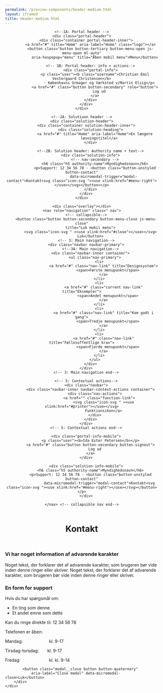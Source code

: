 ```yaml
--- 
permalink: /preview-components/header-medium.html
layout: iframed 
title: Header-medium.html
---
```

<header class="header" role="banner">

    <!--1A: Portal header -->
    <div class="portal-header">
        <div class="container portal-header-inner">
            <a href="#" title="Home" aria-label="Home" class="logo"></a>
            <button class="button button-tertiary button-menu-open js-menu-open ml-auto"
                aria-haspopup="menu" title="Åben mobil menu">Menu</button>

            <!-- 1B: Portal header: info + actions-->
            <div class="portal-info">
                <p class="user"><b class="username">Christian Emil Vestergaard Christensen</b>
                    · Københavns Urmager og Værksted v/Martin Elsig</p>
                <a href="#" class="button button-secondary" role="button">
                    Log ud
                </a>
            </div>
        </div>
    </div>

    <!--2A: Solutiuon header -->
    <div class="solution-header">
        <div class="container solution-header-inner">
            <div class="solution-heading">
                <a href="#" title="Home" aria-label="Home">En længere
                    løsningstitel</a>
            </div>

            <!--2B: Solution header: Authority name + text-->
            <div class="solution-info">
                <!-- nav-secondary -->
                <h6 class="h5 authority-name">Myndighedsnavn</h6>
                <p>Support: 12 34 56 78 · <button class="button-unstyled button-contact"
                        data-micromodal-trigger="modal-contact">Kontakt<svg class="icon-svg "><use xlink:href="#menu-right"></use></svg></button></p>
            </div>
        </div>
    </div>

    <div class="overlay"></div>
    <nav role="navigation" class=" nav">
        <!-- collapsible-->
        <button class="button button-secondary button-menu-close js-menu-close"
            title="Luk mobil menu">
            <svg class="icon-svg " ><use xlink:href="#close"></use></svg>
            Luk</button>
        <!-- 3: Main navigation-->
        <div class="navbar navbar-primary">
            <!--3A: Main navigation-->
            <div class="navbar-inner container">
                <ul class="nav-primary">
                    <li>
                        <a href="#" class="nav-link" title="Designsystem">
                            <span>Første menupunkt</span>
                        </a>
                    </li>
                    <li>
                        <a href="#" class="current nav-link" title="Eksempler">
                            <span>Andet menupunkt</span>
                        </a>
                    </li>
                    <li>
                        <a href="#" class="nav-link" title="Kom godt i gang">
                            <span>Tredje menupunkt</span>
                        </a>
                    </li>
                    <li>
                        <a href="#" class="nav-link" title="Fællesoffentlige krav">
                            <span>Fjerde menupunkt</span>
                        </a>
                    </li>
                </ul>
            </div>
        </div>
        <!-- 3: Main navigation end-->

        <!-- 5: Contextual actions-->
        <div class="navbar">
            <div class="navbar-inner navbar-context-actions container">
                <div class="nav-actions">
                    <a href="" class="function-link">
                        <svg class="icon-svg " ><use xlink:href="#printer"></use></svg>
                        Funktionsikon</a>
                </div>
            </div>
        </div>
        <!-- 5: Contextual actions end-->

        <div class="portal-info-mobile">
            <p class="user"><b>Ida Ester Petersen</b></p>
            <a href="#" class="button button-secondary button-signout">
                Log ud
            </a>
        </div>

        <div class="solution-info-mobile">
            <h6 class="h5 authority-name">Myndighedsnavn</h6>
            <p>Support: 12 34 56 78 · <button class="button-unstyled button-contact"
                    data-micromodal-trigger="modal-contact">Kontakt<svg class="icon-svg "><use xlink:href="#menu-right"></use></svg></button></p>
        </div>

    </nav> <!-- collapsible nav end-->
</header>

<div class="modal" id="modal-contact" aria-hidden="true">
    <div class="modal__overlay bg-modal" tabindex="-1"
        data-micromodal-close>
        <div class="modal__container" role="dialog" aria-modal="true"
            aria-labelledby="modal-contact-1">
            <header class="modal__header">
                <h1 class="modal__title h2" id="modal-contact-1">
                    Kontakt
                </h1>
            </header>
            <main class="modal__content">
                <div class="alert alert-warning" role="alert" aria-label="Beskedbox der viser en advarsel">
                    <div class="alert-body">
                        <h3 class="alert-heading">Vi har noget information
                            af advarende karakter</h3>
                        <p class="alert-text">Noget tekst, der forklarer
                            det af advarende karakter, som brugeren bør
                            vide inden denne ringer eller skriver. Noget
                            tekst, der forklarer det af advarende
                            karakter, som brugeren bør vide inden denne
                            ringer eller skriver.</p>
                    </div>
                </div>
                <h3>En form for support</h3>
                <p>Hvis du har spørgsmål om:</p>
                <ul>
                    <li>En ting som denne</li>
                    <li>Et andet emne som dette</li>
                </ul>
                <p>Kan du ringe direkte til: 12 34 56 78</p>
                <p>Telefonen er åben:</p>
                <p class="m-0">Mandag:&nbsp&nbsp&nbsp&nbsp&nbsp&nbsp&nbsp&nbsp&nbsp&nbsp&nbsp&nbsp&nbsp&nbsp&nbsp&nbsp&nbsp&nbsp&nbsp&nbsp&nbsp
                    kl. 9-17</p>
                <p class="m-0">Tirsdag-torsdag:&nbsp&nbsp&nbsp&nbsp&nbsp&nbsp
                    kl. 9-17</p>
                <p class="m-0">Fredag:&nbsp&nbsp&nbsp&nbsp&nbsp&nbsp&nbsp&nbsp&nbsp&nbsp&nbsp&nbsp&nbsp&nbsp&nbsp&nbsp&nbsp&nbsp&nbsp&nbsp&nbsp&nbsp&nbsp
                    kl. kl. 9-14</p>
            </main>

            <button class="modal__close button button-quaternary"
                aria-label="Close modal" data-micromodal-close>Luk</button>
        </div>
    </div>
</div>